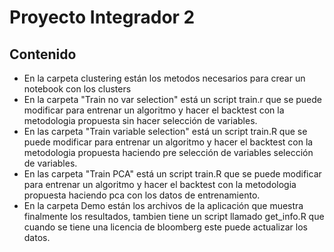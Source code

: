 # Proyecto Integrador 2

## Contenido

- En la carpeta clustering están los metodos necesarios para crear un notebook con los clusters
- En la carpeta "Train no var selection" está un script train.r que se puede modificar para entrenar un algoritmo y hacer el backtest con la metodologia propuesta sin hacer selección de variables.
- En las carpeta "Train variable selection" está un script train.R que se puede modificar para entrenar un algoritmo y hacer el backtest con la metodologia propuesta haciendo pre selección de variables selección de variables.
- En las carpeta "Train PCA" está un script train.R que se puede modificar para entrenar un algoritmo y hacer el backtest con la metodologia propuesta haciendo pca con los datos de entrenamiento.
- En la carpeta Demo están los archivos de la aplicación que muestra finalmente los resultados, tambien tiene un script llamado get_info.R que cuando se tiene una licencia de bloomberg este puede actualizar los datos.